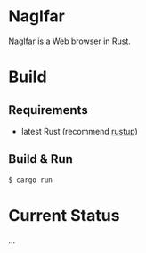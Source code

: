 # Naglfar

Naglfar is a Web browser in Rust.

# Build 

## Requirements
- latest Rust (recommend [rustup](https://www.rustup.rs/))

## Build & Run

```sh
$ cargo run
```

# Current Status

...